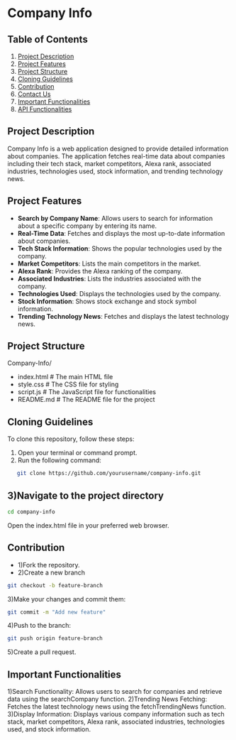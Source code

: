 # Company Info

## Table of Contents
1. [Project Description](#project-description)
2. [Project Features](#project-features)
3. [Project Structure](#project-structure)
4. [Cloning Guidelines](#cloning-guidelines)
5. [Contribution](#contribution)
6. [Contact Us](#contact-us)
7. [Important Functionalities](#important-functionalities)
8. [API Functionalities](#api-functionalities)

## Project Description
Company Info is a web application designed to provide detailed information about companies. The application fetches real-time data about companies including their tech stack, market competitors, Alexa rank, associated industries, technologies used, stock information, and trending technology news.

## Project Features
- **Search by Company Name**: Allows users to search for information about a specific company by entering its name.
- **Real-Time Data**: Fetches and displays the most up-to-date information about companies.
- **Tech Stack Information**: Shows the popular technologies used by the company.
- **Market Competitors**: Lists the main competitors in the market.
- **Alexa Rank**: Provides the Alexa ranking of the company.
- **Associated Industries**: Lists the industries associated with the company.
- **Technologies Used**: Displays the technologies used by the company.
- **Stock Information**: Shows stock exchange and stock symbol information.
- **Trending Technology News**: Fetches and displays the latest technology news.

## Project Structure
Company-Info/
- index.html # The main HTML file
- style.css # The CSS file for styling
- script.js # The JavaScript file for functionalities
- README.md # The README file for the project


## Cloning Guidelines
To clone this repository, follow these steps:

1. Open your terminal or command prompt.
2. Run the following command:
```bash
   git clone https://github.com/yourusername/company-info.git
```

## 3)Navigate to the project directory
```bash
cd company-info
```
Open the index.html file in your preferred web browser.

## Contribution
- 1)Fork the repository.
- 2)Create a new branch
```bash
git checkout -b feature-branch
```
3)Make your changes and commit them:
```bash
git commit -m "Add new feature"
```
4)Push to the branch:
```bash
git push origin feature-branch
```
5)Create a pull request.

## Important Functionalities
1)Search Functionality: Allows users to search for companies and retrieve data using the searchCompany function.
2)Trending News Fetching: Fetches the latest technology news using the fetchTrendingNews function.
3)Display Information: Displays various company information such as tech stack, market competitors, Alexa rank, associated industries, technologies used, and stock information.
